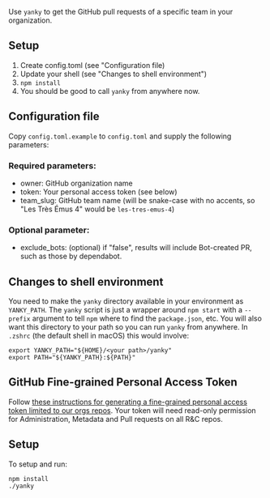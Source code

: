 Use `yanky` to get the GitHub pull requests of a specific team in your organization.

## Setup
1. Create config.toml (see "Configuration file)
2. Update your shell (see "Changes to shell environment")
3. `npm install`
4. You should be good to call `yanky` from anywhere now.

## Configuration file

Copy `config.toml.example` to `config.toml` and supply the following parameters:

### Required parameters:
- owner: GitHub organization name
- token: Your personal access token (see below)
- team_slug: GitHub team name (will be snake-case with no accents, so "Les Très Émus 4" would be `les-tres-emus-4`)

### Optional parameter:

- exclude_bots: (optional) if "false", results will include Bot-created PR, such as those by dependabot.

## Changes to shell environment

You need to make the `yanky` directory available in your environment as `YANKY_PATH`. The `yanky` script is just a wrapper around `npm start` with a `--prefix` argument to tell `npm` where to find the `package.json`, etc. You will also want this directory to your path so you can run `yanky` from anywhere. In `.zshrc` (the default shell in macOS) this would involve:

```
export YANKY_PATH="${HOME}/<your path>/yanky"
export PATH="${YANKY_PATH}:${PATH}"
```

## GitHub Fine-grained Personal Access Token

Follow [these instructions for generating a fine-grained personal access token limited to our orgs repos](https://docs.github.com/en/authentication/keeping-your-account-and-data-secure/creating-a-personal-access-token#creating-a-fine-grained-personal-access-token). Your token will need read-only permission for Administration, Metadata and Pull requests on all R&C repos.


## Setup

To setup and run:
```
npm install
./yanky
```
